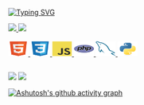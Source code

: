 <a href="https://git.io/typing-svg"><img src="https://readme-typing-svg.demolab.com?font=Fira+Code&pause=1000&color=B733F7&center=true&width=435&lines=Ol%C3%A1!+Meu+nome+%C3%A9+Ronaldo+Cesar;Seja+bem-vindo+ao+meu+reposit%C3%B3rio!" alt="Typing SVG" /></a>

<div>
  <a href="https://github.com/odlaanoR">
    <img height="180em" src="https://github-readme-stats.vercel.app/api?username=odlaanoR&theme=nightowl&show_icons=true"/>
     <img height="180em" src="https://github-readme-stats.vercel.app/api/top-langs/?username=odlaanoR&theme=nightowl&layout=compact"/>
   
</div>

<div sytle="display: inline_block;"> <br>
<img width="40" height="30" src="https://raw.githubusercontent.com/devicons/devicon/ca28c779441053191ff11710fe24a9e6c23690d6/icons/html5/html5-original.svg"/>
<img width="40" height="30" src="https://raw.githubusercontent.com/devicons/devicon/ca28c779441053191ff11710fe24a9e6c23690d6/icons/css3/css3-original.svg"/>
<img width="40" height="30" src="https://raw.githubusercontent.com/devicons/devicon/ca28c779441053191ff11710fe24a9e6c23690d6/icons/javascript/javascript-original.svg"/>
<img width="40" height="30" src="https://raw.githubusercontent.com/devicons/devicon/ca28c779441053191ff11710fe24a9e6c23690d6/icons/php/php-original.svg"/>
<img width="40" height="30" src="https://raw.githubusercontent.com/devicons/devicon/ca28c779441053191ff11710fe24a9e6c23690d6/icons/mysql/mysql-original.svg"/>
<img width="40" height="30" src="https://raw.githubusercontent.com/devicons/devicon/ca28c779441053191ff11710fe24a9e6c23690d6/icons/python/python-original.svg"/>






</div>

##
<div style="display: inline_block;">

<a href="https://www.instagram.com/r.cesarl_/" target="_blank"><img src="https://img.shields.io/badge/Instagram-E4405F?style=for-the-badge&logo=instagram&logoColor=white"/></a>
<a href="mailto:ronaldocrleite@gmail.com"><img src="https://img.shields.io/badge/Gmail-D14836?style=for-the-badge&logo=gmail&logoColor=white"/></a>


</div>

[![Ashutosh's github activity graph](https://github-readme-activity-graph.vercel.app/graph?username=odlaanoR&theme=nightowl)](https://github.com/odlaanoR/github-readme-activity-graph)
